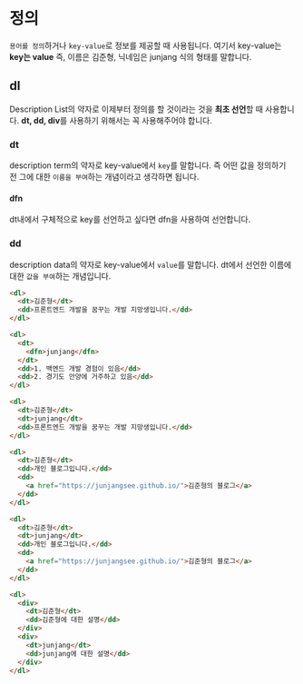 # 정의

`용어를 정의`하거나 `key-value`로 정보를 제공할 때 사용됩니다. 여기서 key-value는 **key는 value** 즉, 이름은 김준형, 닉네임은 junjang 식의 형태를 말합니다.

## dl

Description List의 약자로 이제부터 정의를 할 것이라는 것을 **최초 선언**할 때 사용합니다. **dt, dd, div**를 사용하기 위해서는 꼭 사용해주어야 합니다.

### dt

description term의 약자로 key-value에서 `key`를 말합니다. 즉 어떤 값을 정의하기 전 그에 대한 `이름을 부여`하는 개념이라고 생각하면 됩니다.

#### dfn

dt내에서 구체적으로 key를 선언하고 싶다면 dfn을 사용하여 선언합니다.

### dd

description data의 약자로 key-value에서 `value`를 말합니다. dt에서 선언한 이름에 대한 `값을 부여`하는 개념입니다.

```html
<dl>
  <dt>김준형</dt>
  <dd>프론트엔드 개발을 꿈꾸는 개발 지망생입니다.</dd>
</dl>
```

```html
<dl>
  <dt>
    <dfn>junjang</dfn>
  </dt>
  <dd>1. 백엔드 개발 경험이 있음</dd>
  <dd>2. 경기도 안양에 거주하고 있음</dd>
</dl>
```

```html
<dl>
  <dt>김준형</dt>
  <dt>junjang</dt>
  <dd>프론트엔드 개발을 꿈꾸는 개발 지망생입니다.</dd>
</dl>
```

```html
<dl>
  <dt>김준형</dt>
  <dd>개인 블로그입니다.</dd>
  <dd>
    <a href="https://junjangsee.github.io/">김준형의 블로그</a>
  </dd>
</dl>
```

```html
<dl>
  <dt>김준형</dt>
  <dt>junjang</dt>
  <dd>개인 블로그입니다.</dd>
  <dd>
    <a href="https://junjangsee.github.io/">김준형의 블로그</a>
  </dd>
</dl>
```

```html
<dl>
  <div>
    <dt>김준형</dt>
    <dd>김준형에 대한 설명</dd>
  </div>
  <div>
    <dt>junjang</dt>
    <dd>junjang에 대한 설명</dd>
  </div>
</dl>
```
